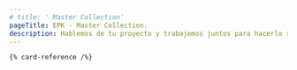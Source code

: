 ```yaml
---
# title: ' Master Collection'
pageTitle: EPK - Master Collection.
description: Hablemos de tu proyecto y trabajemos juntos para hacerlo realidad.
---
```




    {% card-reference /%}





 
 
 
 













